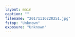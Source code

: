 ```yaml
---
layout: main
caption: ""
filename: "20171116220251.jpg"
fstop: "Unknown"
exposure: "Unknown"
---
```

